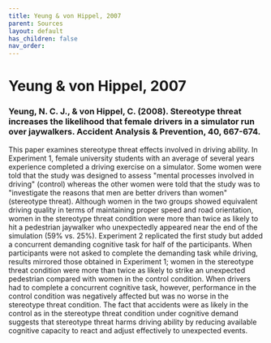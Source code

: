 ```yaml
---
title: Yeung & von Hippel, 2007
parent: Sources
layout: default
has_children: false
nav_order: 
---
```


# Yeung & von Hippel, 2007

### Yeung, N. C. J., & von Hippel, C. (2008). Stereotype threat increases the likelihood that female drivers in a simulator run over jaywalkers. Accident Analysis & Prevention, 40, 667-674.

This paper examines stereotype threat effects involved in driving ability. In Experiment 1, female university students with an average of several years experience completed a driving exercise on a simulator. Some women were told that the study was designed to assess "mental processes involved in driving" (control) whereas the other women were told that the study was to "investigate the reasons that men are better drivers than women" (stereotype threat). Although women in the two groups showed equivalent driving quality in terms of maintaining proper speed and road orientation, women in the stereotype threat condition were more than twice as likely to hit a pedestrian jaywalker who unexpectedly appeared near the end of the simulation (59% vs. 25%). Experiment 2 replicated the first study but added a concurrent demanding cognitive task for half of the participants. When participants were not asked to complete the demanding task while driving, results mirrored those obtained in Experiment 1; women in the stereotype threat condition were more than twice as likely to strike an unexpected pedestrian compared with women in the control condition. When drivers had to complete a concurrent cognitive task, however, performance in the control condition was negatively affected but was no worse in the stereotype threat condition. The fact that accidents were as likely in the control as in the stereotype threat condition under cognitive demand suggests that stereotype threat harms driving ability by reducing available cognitive capacity to react and adjust effectively to unexpected events.
